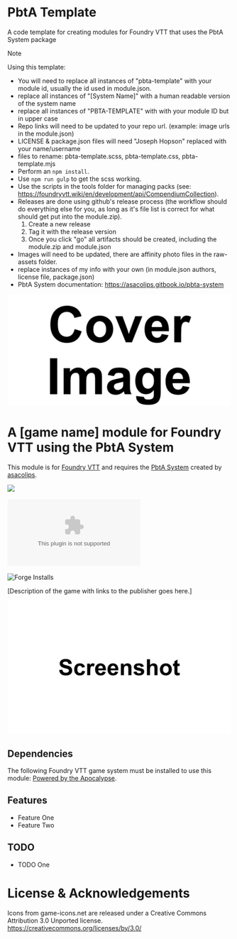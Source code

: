 # PbtA Template
A code template for creating modules for Foundry VTT that uses the PbtA System package

> [!NOTE]
> Using this template: 
> - You will need to replace all instances of "pbta-template" with your module id, usually the id used in module.json. 
> - replace all instances of "[System Name]" with a human readable version of the system name
> - replace all instances of "PBTA-TEMPLATE" with with your module ID but in upper case
> - Repo links will need to be updated to your repo url. (example: image urls in the module.json)
> - LICENSE & package.json files will need "Joseph Hopson" replaced with your name/username
> - files to rename: pbta-template.scss, pbta-template.css, pbta-template.mjs
> - Perform an `npm install`. 
> - Use `npm run gulp` to get the scss working. 
> - Use the scripts in the tools folder for managing packs (see: https://foundryvtt.wiki/en/development/api/CompendiumCollection). 
> - Releases are done using github's release process (the workflow should do everything else for you, as long as it's file list is correct for what should get put into the module.zip).
>   1. Create a new release
>   2. Tag it with the release version
>   3. Once you click "go" all artifacts should be created, including the module.zip and module.json
> - Images will need to be updated, there are affinity photo files in the raw-assets folder.
> - replace instances of my info with your own (in module.json authors, license file, package.json)
> - PbtA System documentation: https://asacolips.gitbook.io/pbta-system

![Cover](assets/cover.webp)

# A [game name] module for Foundry VTT using the PbtA System
This module is for [Foundry VTT](https://foundryvtt.com/) and requires the [PbtA System](https://github.com/asacolips-projects/pbta) created by [asacolips](https://github.com/asacolips).

![](https://img.shields.io/badge/Foundry-v11-informational)
<!--- Downloads @ Latest Badge -->
![Latest Release Download Count](https://img.shields.io/github/downloads/philote/pbta-template/latest/module.zip)
<!--- Forge Bazaar Install % Badge -->
![Forge Installs](https://img.shields.io/badge/dynamic/json?label=Forge%20Installs&query=package.installs&suffix=%25&url=https%3A%2F%2Fforge-vtt.com%2Fapi%2Fbazaar%2Fpackage%pbta-template&colorB=4aa94a)

[Description of the game with links to the publisher goes here.]

![Screenshot](assets/screenshot.webp)

## Dependencies

The following Foundry VTT game system must be installed to use this module: [Powered by the Apocalypse](https://foundryvtt.com/packages/pbta).

## Features

- Feature One
- Feature Two

## TODO
- TODO One

# License & Acknowledgements

Icons from game-icons.net are released under a Creative Commons Attribution 3.0 Unported license. https://creativecommons.org/licenses/by/3.0/
